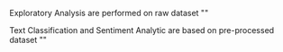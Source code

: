 Exploratory Analysis are performed on raw dataset ""

Text Classification and Sentiment Analytic are based on pre-processed dataset ""
